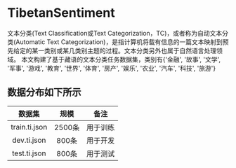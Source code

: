 # TibetanSentiment
文本分类(Text Classification或Text Categorization，TC)，或者称为自动文本分类(Automatic Text Categorization)，是指计算机将载有信息的一篇文本映射到预先给定的某一类别或某几类别主题的过程。文本分类另外也属于自然语言处理领域。
本文构建了基于藏语的文本分类任务数据集，类别有{'金融', '故事', '文学', '军事', '游戏', '教育', '世界', '体育', '房产', '娱乐', '农业', '汽车', '科技', '旅游'}

## 数据分布如下所示

| 数据集 | 规模 |   备注 |
|:-----:|:--------------:|:-------:|
| train.ti.json| 2500条| 用于训练|
| dev.ti.json| 800条| 用于开发|
| test.ti.json| 800条| 用于测试|
